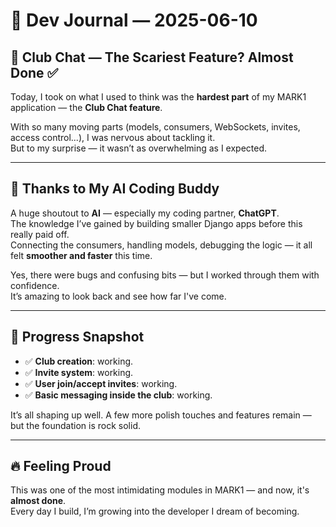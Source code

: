 # 📝 Dev Journal — 2025-06-10

## 💬 Club Chat — The Scariest Feature? Almost Done ✅

Today, I took on what I used to think was the **hardest part** of my MARK1 application — the **Club Chat feature**.

With so many moving parts (models, consumers, WebSockets, invites, access control...), I was nervous about tackling it.  
But to my surprise — it wasn’t as overwhelming as I expected.

---

## 🤝 Thanks to My AI Coding Buddy

A huge shoutout to **AI** — especially my coding partner, **ChatGPT**.  
The knowledge I’ve gained by building smaller Django apps before this really paid off.  
Connecting the consumers, handling models, debugging the logic — it all felt **smoother and faster** this time.

Yes, there were bugs and confusing bits — but I worked through them with confidence.  
It’s amazing to look back and see how far I've come.

---

## 🚀 Progress Snapshot

- ✅ **Club creation**: working.
- ✅ **Invite system**: working.
- ✅ **User join/accept invites**: working.
- ✅ **Basic messaging inside the club**: working.

It’s all shaping up well. A few more polish touches and features remain — but the foundation is rock solid.

---

## 🔥 Feeling Proud

This was one of the most intimidating modules in MARK1 — and now, it's **almost done**.  
Every day I build, I’m growing into the developer I dream of becoming.
